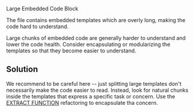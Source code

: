 Large Embedded Code Block

The file contains embedded templates which are overly long, making the code hard to understand.

Large chunks of embedded code are generally harder to understand and lower the code health. Consider encapsulating or modularizing the templates so that they become easier to understand.

## Solution

We recommend to be careful here -- just splitting large templates don't necessarily make the 
code easier to read. Instead, look for natural chunks inside the templates that express a 
specific task or concern.
Use the [EXTRACT FUNCTION](https://refactoring.com/catalog/extractFunction.html) refactoring
to encapsulate tha concern.